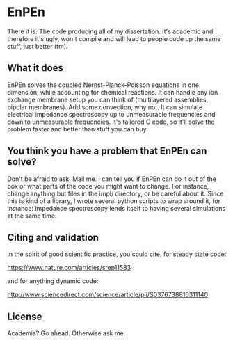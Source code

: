 # EnPEn

There it is. The code producing all of my dissertation. It's academic and
therefore it's ugly, won't compile and will lead to people code up the same
stuff, just better (tm).

## What it does

EnPEn solves the coupled Nernst-Planck-Poisson equations in one dimension,
while accounting for chemical reactions. It can handle any ion exchange
membrane setup you can think of (multilayered assemblies, bipolar membranes).
Add some convection, why not.  It can simulate electrical impedance
spectroscopy up to unmeasurable frequencies and down to unmeasurable
frequencies. It's tailored C code, so it'll solve the problem faster and better
than stuff you can buy.

## You think you have a problem that EnPEn can solve?

Don't be afraid to ask. Mail me. I can tell you if EnPEn can do it out of the
box or what parts of the code you might want to change. For instance, change
anything but files in the impl/ directory, or be careful about it.  Since this
is kind of a library, I wrote several python scripts to wrap around it, for
instance: impedance spectroscopy lends itself to having several simulations at
the same time.

## Citing and validation

In the spirit of good scientific practice, you could cite, for steady state
code:

https://www.nature.com/articles/srep11583

and for anything dynamic code:

http://www.sciencedirect.com/science/article/pii/S0376738816311140

## License

Academia? Go ahead. Otherwise ask me.
